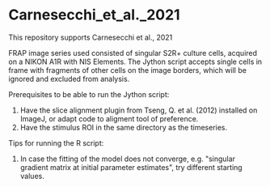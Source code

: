 # Carnesecchi_et_al._2021
This repository supports Carnesecchi et al., 2021

FRAP image series used consisted of singular S2R+ culture cells, acquired on a NIKON A1R with NIS Elements. The Jython script accepts single cells in frame with fragments of other cells on the image borders, which will be ignored and excluded from analysis.

Prerequisites to be able to run the Jython script:

1. Have the slice alignment plugin from Tseng, Q. et al. (2012) installed on ImageJ, or adapt code to aligment tool of preference.
2. Have the stimulus ROI in the same directory as the timeseries.

Tips for running the R script:

1. In case the fitting of the model does not converge, e.g. "singular gradient matrix at initial parameter estimates", try different starting values.
